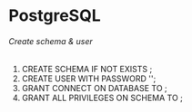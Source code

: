 # PostgreSQL

###### Create schema & user
1. CREATE SCHEMA IF NOT EXISTS <schema>;
2. CREATE USER <username> WITH PASSWORD '<password>';
3. GRANT CONNECT ON DATABASE <database> TO <username>;
4. GRANT ALL PRIVILEGES ON SCHEMA <schema> TO <username>;
